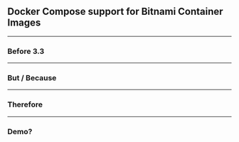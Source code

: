 ## Docker Compose support for Bitnami Container Images

---

### Before 3.3

---

### But / Because

---

### Therefore

---

### Demo?